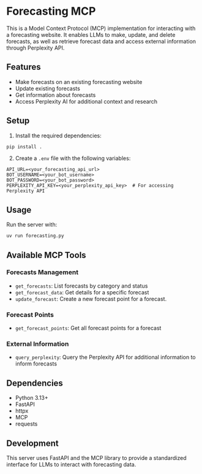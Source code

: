 # Forecasting MCP

This is a Model Context Protocol (MCP) implementation for interacting with a forecasting website. It enables LLMs to make, update, and delete forecasts, as well as retrieve forecast data and access external information through Perplexity API.

## Features

- Make forecasts on an existing forecasting website
- Update existing forecasts
- Get information about forecasts
- Access Perplexity AI for additional context and research

## Setup

1. Install the required dependencies:

```bash
pip install .
```

2. Create a `.env` file with the following variables:

```
API_URL=<your_forecasting_api_url>
BOT_USERNAME=<your_bot_username>
BOT_PASSWORD=<your_bot_password>
PERPLEXITY_API_KEY=<your_perplexity_api_key>  # For accessing Perplexity API
```

## Usage

Run the server with:

```bash
uv run forecasting.py
```

## Available MCP Tools

### Forecasts Management

- `get_forecasts`: List forecasts by category and status
- `get_forecast_data`: Get details for a specific forecast
- `update_forecast`: Create a new forecast point for a forecast.

### Forecast Points

- `get_forecast_points`: Get all forecast points for a forecast

### External Information

- `query_perplexity`: Query the Perplexity API for additional information to inform forecasts

## Dependencies

- Python 3.13+
- FastAPI
- httpx
- MCP
- requests

## Development

This server uses FastAPI and the MCP library to provide a standardized interface for LLMs to interact with forecasting data.
